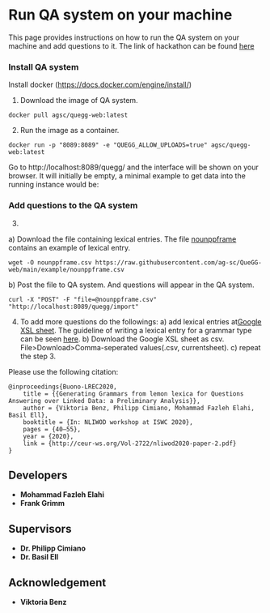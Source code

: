 # Run QA system on your machine
This page provides instructions on how to run the QA system on your machine and add questions to it. The link of hackathon can be found [here](https://scdemo.techfak.uni-bielefeld.de/qahackathon/index.php/)

### Install QA system
Install docker (https://docs.docker.com/engine/install/)
1. Download the image of QA system. 
```
docker pull agsc/quegg-web:latest
```
2. Run the image as a container.
```
docker run -p "8089:8089" -e "QUEGG_ALLOW_UPLOADS=true" agsc/quegg-web:latest
```
Go to http://localhost:8089/quegg/ and the interface will be shown on your browser. It will initially be empty, a minimal example to get data into the running instance would be:

### Add questions to the QA system
3. 
a) Download the file containing lexical entries. The file [nounppframe](https://raw.githubusercontent.com/ag-sc/QueGG-web/main/example/nounppframe.csv) contains an example of lexical entry.  
```
wget -O nounppframe.csv https://raw.githubusercontent.com/ag-sc/QueGG-web/main/example/nounppframe.csv
```
b) Post the file to QA system. And questions will appear in the QA system.
```
curl -X "POST" -F "file=@nounppframe.csv" "http://localhost:8089/quegg/import"      
```
4. To add more questions do the followings:
   a) add lexical entries at[Google XSL sheet](https://docs.google.com/spreadsheets/d/1NgH7GdFcAqQuYU3ziIXpq0Yybt4lZIR15DpPgaoXF4M/edit?usp=sharing). The guideline of writing a lexical entry for a grammar type can be seen [here](https://scdemo.techfak.uni-bielefeld.de/qahackathon/tutorial/coverage.php#id4). 
   b) Download the Google XSL sheet as csv. File>Download>Comma-seperated values(.csv, currentsheet).
   c) repeat the step 3.

Please use the following citation:
```
@inproceedings{Buono-LREC2020,
	title = {{Generating Grammars from lemon lexica for Questions Answering over Linked Data: a Preliminary Analysis}},
	author = {Viktoria Benz, Philipp Cimiano, Mohammad Fazleh Elahi, Basil Ell},
	booktitle = {In: NLIWOD workshop at ISWC 2020},
	pages = {40–55},
	year = {2020},
	link = {http://ceur-ws.org/Vol-2722/nliwod2020-paper-2.pdf}
}
```

## Developers
* **Mohammad Fazleh Elahi**
* **Frank Grimm**
## Supervisors
* **Dr. Philipp Cimiano**
* **Dr. Basil Ell**
## Acknowledgement
* **Viktoria Benz**

  

